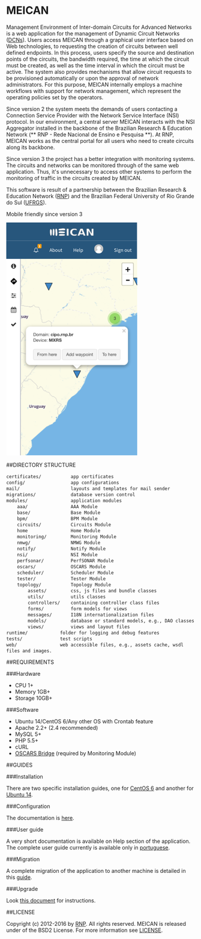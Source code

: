 # MEICAN

Management Environment of Inter-domain Circuits for Advanced Networks is a web application for the management of Dynamic Circuit Networks ([DCNs](https://en.wikipedia.org/wiki/Dynamic_circuit_network)). Users access MEICAN through a graphical user interface based on Web technologies, to requesting the creation of circuits between well defined endpoints. In this process, users specify the source and destination points of the circuits, the bandwidth required, the time at which the circuit must be created, as well as the time interval in which the circuit must be active. The system also provides mechanisms that allow circuit requests to be provisioned automatically or upon the approval of network administrators. For this purpose, MEICAN internally employs a machine workflows with support for network management, which represent the operating policies set by the operators.

Since version 2 the system meets the demands of users contacting a Connection Service Provider with the Network Service Interface (NSI) protocol. In our environment, a central server MEICAN interacts with the NSI Aggregator installed in the backbone of the Brazilian Research & Education Network (** RNP - Rede Nacional de Ensino e Pesquisa **). At RNP, MEICAN works as the central portal for all users who need to create circuits along its backbone.

Since version 3 the project has a better integration with monitoring systems. The circuits and networks can be monitored through of the same web application. Thus, it's unnecessary to access other systems to perform the monitoring of traffic in the circuits created by MEICAN.

This software is result of a partnership between the Brazilian Research & Education Network ([RNP](http://www.rnp.br)) and the Brazilian Federal University of Rio Grande do Sul ([UFRGS](http://www.ufrgs.br)).

Mobile friendly since version 3

![Alt text](/docs/mobile.png)

##DIRECTORY STRUCTURE

```
certificates/       	app certificates
config/             	app configurations
mail/               	layouts and templates for mail sender
migrations/         	database version control
modules/            	application modules
	aaa/				AAA Module
	base/				Base Module
	bpm/				BPM Module
	circuits/			Circuits Module
	home				Home Module
    monitoring/         Monitoring Module
    nmwg/               NMWG Module
	notify/				Notify Module
    nsi/                NSI Module
    perfsonar/          PerfSONAR Module
    oscars/				OSCARS Module
	scheduler/			Scheduler Module
    tester/             Tester Module
	topology/			Topology Module
		assets/			css, js files and bundle classes
		utils/			utils classes
		controllers/	containing controller class files
		forms/			form models for views
		messages/		I18N internationalization files
		models/			database or standard models, e.g., DAO classes
		views/			views and layout files
runtime/            folder for logging and debug features
tests/              test scripts
web/                web accessible files, e.g., assets cache, wsdl files and images.
```

##REQUIREMENTS

###Hardware

- CPU 1+
- Memory 1GB+
- Storage 10GB+

###Software

- Ubuntu 14/CentOS 6/Any other OS with Crontab feature
- Apache 2.2+ (2.4 recommended)
- MySQL 5+ 
- PHP 5.5+
- cURL
- [OSCARS Bridge](https://github.com/ufrgs-hyman/oscars-bridge) (required by Monitoring Module)

##GUIDES

###Installation

There are two specific installation guides, one for [CentOS 6](https://github.com/ufrgs-hyman/meican/blob/master/docs/guide/installation-centos.md) and another for [Ubuntu 14](https://github.com/ufrgs-hyman/meican/blob/master/docs/guide/installation-ubuntu.md).

###Configuration

The documentation is [here](https://github.com/ufrgs-hyman/meican/blob/master/docs/guide/configuration.md).

###User guide

A very short documentation is available on Help section of the application. The complete user guide currently is available only in [portuguese](https://wiki.rnp.br/display/secipo/Guia+MEICAN).

###Migration

A complete migration of the application to another machine is detailed in this [guide](https://github.com/ufrgs-hyman/meican/blob/master/docs/guide/migration.md).

###Upgrade

Look [this document](https://github.com/ufrgs-hyman/meican/blob/master/docs/guide/upgrade.md) for instructions.

##LICENSE

Copyright (c) 2012-2016 by [RNP](http://www.rnp.br).
All rights reserved. MEICAN is released under of the BSD2 License. For more information see [LICENSE](https://github.com/ufrgs-hyman/meican/blob/master/LICENSE.md).
